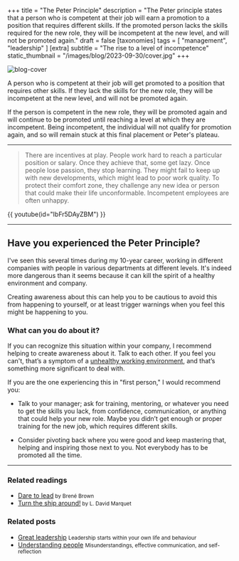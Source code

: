 +++
title = "The Peter Principle"
description = "The Peter principle states that a person who is competent at their job will earn a promotion to a position that requires different skills. If the promoted person lacks the skills required for the new role, they will be incompetent at the new level, and will not be promoted again."
draft = false
[taxonomies]
tags = [ "management", "leadership" ]
[extra]
subtitle = "The rise to a level of incompetence"
static_thumbnail = "/images/blog/2023-09-30/cover.jpg"
+++

![blog-cover](/images/blog/2023-09-30/cover.jpg)

A person who is competent at their job will get promoted to a position that requires other skills. If they lack the skills for the new role, they will be incompetent at the new level, and will not be promoted again.

<!-- more -->

If the person is competent in the new role, they will be promoted again and will continue to be promoted until reaching a level at which they are incompetent. Being incompetent, the individual will not qualify for promotion again, and so will remain stuck at this final placement or Peter's plateau.

---

> There are incentives at play. People work hard to reach a particular position or salary. Once they achieve that, some get lazy. Once people lose passion, they stop learning. They might fail to keep up with new developments, which might lead to poor work quality. To protect their comfort zone, they challenge any new idea or person that could make their life unconformable. Incompetent employees are often unhappy.

{{ youtube(id="IbFr5DAyZBM") }}

---

## Have you experienced the Peter Principle?

I've seen this several times during my 10-year career, working in different companies with people in various departments at different levels. It's indeed more dangerous than it seems because it can kill the spirit of a healthy environment and company.

Creating awareness about this can help you to be cautious to avoid this from happening to yourself, or at least trigger warnings when you feel this might be happening to you.

### What can you do about it?

If you can recognize this situation within your company, I recommend helping to create awareness about it. Talk to each other. If you feel you can't, that’s a symptom of a [unhealthy working environment](/blog/unhealthy-working-environment/), and that’s something more significant to deal with.

If you are the one experiencing this in "first person," I would recommend you:

- Talk to your manager; ask for training, mentoring, or whatever you need to get the skills you lack, from confidence, communication, or anything that could help your new role. Maybe you didn’t get enough or proper training for the new job, which requires different skills.

- Consider pivoting back where you were good and keep mastering that, helping and inspiring those next to you. Not everybody has to be promoted all the time.

---

### Related readings

- [Dare to lead](/readings/dare-to-lead/)<small> by Brené Brown</small>
- [Turn the ship around!](/readings/turn-the-ship-around/)<small> by L. David Marquet</small>

### Related posts

- [Great leadership](/blog/great-leadership) <small>Leadership starts within your own life and behaviour</small>
- [Understanding people](/blog/understanding-people) <small>Misunderstandings, effective communication, and self-reflection</small>
